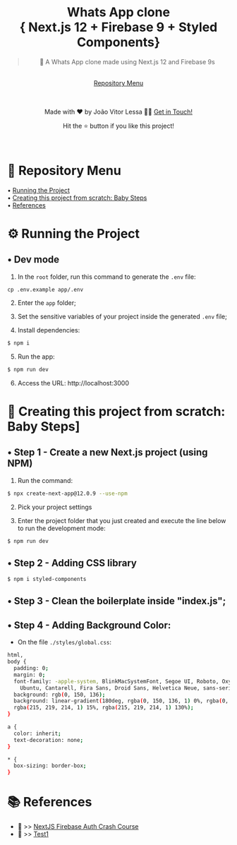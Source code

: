 <div align="center">
  <h1 align='center'>Whats App clone<br/>
  { Next.js 12 + Firebase 9 + Styled Components}</h1>
  
  > 💬 A Whats App clone made using Next.js 12 and Firebase 9s
  
  <br/>
  <a href="#-repository-menu">Repository Menu</a><br/>
  
  <br/><br/>
  Made with ❤️ by João Vitor Lessa 👏🏻 
  <a href="https://www.linkedin.com/in/jvitorlb/">Get in Touch!</a>
  <p>Hit the ⭐️ button if you like this project!</p>
</div>

<br/>

# 🔖 Repository Menu

<p>
  •  <a href="#%EF%B8%8F-running-the-project">Running the Project</a><br/>
  •  <a href="#-creating-this-project-from-scratch-baby-steps">Creating this project from scratch: Baby Steps</a><br/>
  •  <a href="#-references">References</a><br/>
</p>

# ⚙️ Running the Project

## • Dev mode

1. In the `root` folder, run this command to generate the `.env` file:

```
cp .env.example app/.env
```

2. Enter the `app` folder;

3. Set the sensitive variables of your project inside the generated `.env` file;

4. Install dependencies:

```bash
$ npm i
```

5. Run the app:

```bash
$ npm run dev
```

6. Access the URL: http://localhost:3000

# 🔨 Creating this project from scratch: Baby Steps]

## • Step 1 - Create a new Next.js project (using NPM)

1. Run the command:

```bash
$ npx create-next-app@12.0.9 --use-npm
```

2. Pick your project settings

3. Enter the project folder that you just created and execute the line below to run the development mode:

```bash
$ npm run dev
```

## • Step 2 - Adding CSS library

```bash
$ npm i styled-components
```

## • Step 3 - Clean the boilerplate inside "index.js";

## • Step 4 - Adding Background Color:

- On the file `./styles/global.css`:

```bash
html,
body {
  padding: 0;
  margin: 0;
  font-family: -apple-system, BlinkMacSystemFont, Segoe UI, Roboto, Oxygen,
    Ubuntu, Cantarell, Fira Sans, Droid Sans, Helvetica Neue, sans-serif;
  background: rgb(0, 150, 136);
  background: linear-gradient(180deg, rgba(0, 150, 136, 1) 0%, rgba(0, 150, 136, 1) 15%,
  rgba(215, 219, 214, 1) 15%, rgba(215, 219, 214, 1) 130%);
}

a {
  color: inherit;
  text-decoration: none;
}

* {
  box-sizing: border-box;
}
```

# 📚 References

- 🎥 >> [NextJS Firebase Auth Crash Course](https://www.youtube.com/watch?v=qBGAdenirbs)
- 📖 >> [Test1](https://google.com)
